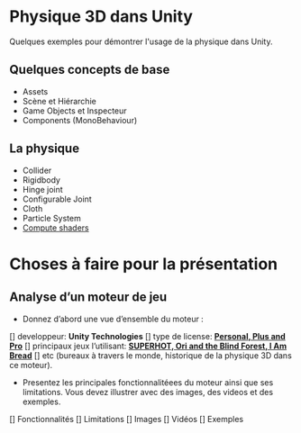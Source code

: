 # Physique 3D dans Unity
Quelques exemples pour démontrer l'usage de la physique dans Unity.

## Quelques concepts de base
- Assets
- Scène et Hiérarchie
- Game Objects et Inspecteur
- Components (MonoBehaviour)

## La physique
- Collider
- Rigidbody
- Hinge joint
- Configurable Joint
- Cloth
- Particle System
- [Compute shaders](https://docs.unity3d.com/560/Documentation/Manual/ComputeShaders.html)

# Choses à faire pour la présentation
## Analyse d’un moteur de jeu

- Donnez d’abord une vue d’ensemble du moteur :

[] developpeur: **Unity Technologies**
[] type de license: [**Personal, Plus and Pro**](https://unity3d.com/unity)
[] principaux jeux l’utilisant: [**SUPERHOT, Ori and the Blind Forest, I Am Bread**](https://unity3d.com/showcase/gallery)
[] etc (bureaux à travers le monde, historique de la physique 3D dans ce moteur).

- Presentez les principales fonctionnalitéees du moteur ainsi que ses limitations. Vous devez illustrer avec des images, des videos et des exemples.

[] Fonctionnalités
[] Limitations
[] Images
[] Vidéos
[] Exemples
